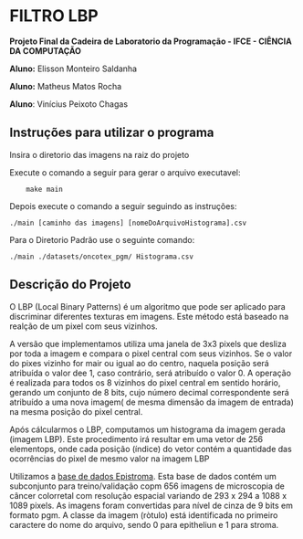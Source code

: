 # FILTRO LBP 
**Projeto Final da Cadeira de Laboratorio da Programação - IFCE - CIÊNCIA DA COMPUTAÇÃO**

**Aluno:** Elisson Monteiro Saldanha

**Aluno:** Matheus Matos Rocha

**Aluno**: Vinícius Peixoto Chagas


## Instruções para utilizar o programa
Insira o diretorio das imagens na raiz do projeto 

Execute o comando a seguir para gerar o arquivo executavel:

        make main

Depois execute o comando a seguir seguindo as instruções:

    ./main [caminho das imagens] [nomeDoArquivoHistograma].csv

Para o Diretorio Padrão use o seguinte comando:

    ./main ./datasets/oncotex_pgm/ Histograma.csv


## Descrição do Projeto

O LBP (Local Binary Patterns) é um algoritmo que pode ser aplicado para discriminar diferentes texturas em imagens. Este método está baseado na realção de um pixel com seus vizinhos.

A versão que implementamos utiliza uma janela de 3x3 pixels que desliza por toda a imagem e compara o pixel central com seus vizinhos. Se o valor do pixes vizinho for mair ou igual ao do centro, naquela posição será atribuída o valor dee 1, caso contrário, será atribuído o valor 0. A operação é realizada para todos os 8 vizinhos do pixel central em sentido horário, gerando um conjunto de 8 bits, cujo número decimal correspondente será atribuído a uma nova imagem( de mesma dimensão da imagem de entrada) na mesma posição do pixel central.

Após cálcularmos o LBP, computamos um histograma da imagem gerada (imagem LBP). Este procedimento irá resultar em uma vetor de 256 elementops, onde cada posição (índice) do vetor contém a quantidade das ocorrências do pixel de mesmo valor na imagem LBP

Utilizamos a [base de dados Epistroma](http://fimm.webmicroscope.net). Esta base de dados contém um subconjunto para treino/validação copm 656 imagens de microscopia de câncer colorretal com resolução espacial variando de 293 x 294 a 1088 x 1089 pixels. As imagens foram convertidas para nível de cinza de 9 bits em formato pgm. A classe da imagem (ròtulo) está identificada no primeiro caractere do nome do arquivo, sendo 0 para epitheliun e 1 para stroma. 


